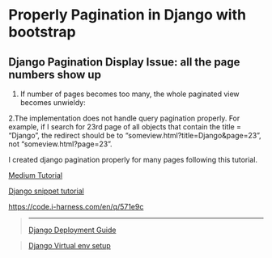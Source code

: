 # Properly Pagination in Django with bootstrap

## Django Pagination Display Issue: all the page numbers show up
1. If number of pages becomes too many, the whole paginated view becomes unwieldy:

2.The implementation does not handle query pagination properly. For example, if I search for 23rd page of all objects that contain the title = “Django”, the redirect should be to “someview.html?title=Django&page=23”, not “someview.html?page=23”.


I created django pagination properly for many pages following this tutorial.

[Medium Tutorial](https://medium.com/@sumitlni/paginate-properly-please-93e7ca776432)

[Django snippet tutorial](https://djangosnippets.org/snippets/2199)

https://code.i-harness.com/en/q/571e9c
>--------------------------------------------
>[Django Deployment Guide](https://github.com/codingforentrepreneurs/Guides/blob/master/all/Heroku_Django_Deployment_Guide.md)

>[Django Virtual env setup](https://syscoding.com/tutorials/44/how-to-setup-python-virtualenv-on-ubuntu-1710/)
